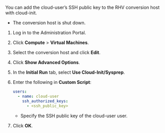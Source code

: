 You can add the cloud-user’s SSH public key to the RHV conversion host
with cloud-init.

  - The conversion host is shut down.

<!-- end list -->

1.  Log in to the Administration Portal.

2.  Click **Compute** \> **Virtual Machines**.

3.  Select the conversion host and click **Edit**.

4.  Click **Show Advanced Options**.

5.  In the **Initial Run** tab, select **Use Cloud-Init/Sysprep**.

6.  Enter the following in **Custom Script**:
    
    ``` yaml
    users:
      - name: cloud-user
        ssh_authorized_keys:
          - <ssh_public_key> 
    ```
    
      - Specify the SSH public key of the cloud-user user.

7.  Click **OK**.
